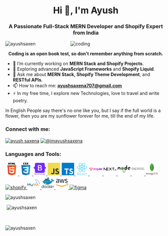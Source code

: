 <h1 align="center">Hi 👋, I'm Ayush</h1>
<h3 align="center">A Passionate Full-Stack MERN Developer and Shopify Expert from India</h3>
<img align="right" alt="coding" width="300" src="https://cdn.dribbble.com/users/1162077/screenshots/4702278/developer_dribbble.gif">

<p align="left"> <img src="https://komarev.com/ghpvc/?username=ayushsaxen&label=Profile%20views&color=0e75b6&style=flat" alt="ayushsaxen" /> </p>

<!-- Add your custom line here -->
<p align="center"><strong>Coding is an open book test, so don't remember anything from scratch.</strong></p>

- 🔭 I’m currently working on **MERN Stack and Shopify Projects**.
- 🌱 Exploring advanced **JavaScript Frameworks** and **Shopify Liquid**.
- 💬 Ask me about **MERN Stack, Shopify Theme Development**, and **RESTful APIs**.
- 📫 How to reach me: **ayushsaxena707@gmail.com**
- ⚡ In my free time, I explore new Technologies, love to travel and write poetry.

<p align="left">
 In English People say there's no one like you, but I say if the full world is a flower, then you are my sunflower forever for me, till the end of my life.
</p>

<h3 align="left">Connect with me:</h3>
<p align="left">
<a href="https://linkedin.com/in/Ayush Saxena" target="blank"><img align="center" src="https://raw.githubusercontent.com/rahuldkjain/github-profile-readme-generator/master/src/images/icons/Social/linked-in-alt.svg" alt="ayush saxena" height="30" width="40" /></a>
<a href="https://instagram.com/@imayushsaxena" target="blank"><img align="center" src="https://raw.githubusercontent.com/rahuldkjain/github-profile-readme-generator/master/src/images/icons/Social/instagram.svg" alt="@imayushsaxena" height="30" width="40" /></a>
</p>

<h3 align="left">Languages and Tools:</h3>
<p align="left">
<a href="https://www.w3.org/html/" target="_blank" rel="noreferrer"> <img src="https://raw.githubusercontent.com/devicons/devicon/master/icons/html5/html5-original-wordmark.svg" alt="html5" width="40" height="40"/> </a> 
<a href="https://www.w3schools.com/css/" target="_blank" rel="noreferrer"> <img src="https://raw.githubusercontent.com/devicons/devicon/master/icons/css3/css3-original-wordmark.svg" alt="css3" width="40" height="40"/> </a>
<a href="https://getbootstrap.com" target="_blank" rel="noreferrer"> <img src="https://raw.githubusercontent.com/devicons/devicon/master/icons/bootstrap/bootstrap-plain-wordmark.svg" alt="bootstrap" width="40" height="40"/> </a>
<a href="https://developer.mozilla.org/en-US/docs/Web/JavaScript" target="_blank" rel="noreferrer"> <img src="https://raw.githubusercontent.com/devicons/devicon/master/icons/javascript/javascript-original.svg" alt="javascript" width="40" height="40"/> </a> 
<a href="https://www.typescriptlang.org/" target="_blank" rel="noreferrer"> <img src="https://raw.githubusercontent.com/devicons/devicon/master/icons/typescript/typescript-original.svg" alt="typescript" width="40" height="40"/> </a>
<a href="https://reactjs.org/" target="_blank" rel="noreferrer"> <img src="https://raw.githubusercontent.com/devicons/devicon/master/icons/react/react-original-wordmark.svg" alt="react" width="40" height="40"/> </a>
<a href="https://angular.io" target="_blank" rel="noreferrer"> <img src="https://raw.githubusercontent.com/devicons/devicon/master/icons/angular/angular-original-wordmark.svg" alt="angular" width="40" height="40"/> </a> 
<a href="https://nextjs.org" target="_blank" rel="noreferrer"> <img src="https://raw.githubusercontent.com/devicons/devicon/master/icons/nextjs/nextjs-original-wordmark.svg" alt="nextjs" width="40" height="40"/> </a>
<a href="https://nodejs.org" target="_blank" rel="noreferrer"> <img src="https://raw.githubusercontent.com/devicons/devicon/master/icons/nodejs/nodejs-original-wordmark.svg" alt="nodejs" width="40" height="40"/> </a> 
<a href="https://expressjs.com" target="_blank" rel="noreferrer"> <img src="https://raw.githubusercontent.com/devicons/devicon/master/icons/express/express-original-wordmark.svg" alt="express" width="40" height="40"/> </a> 
<a href="https://www.mongodb.com/" target="_blank" rel="noreferrer"> <img src="https://raw.githubusercontent.com/devicons/devicon/master/icons/mongodb/mongodb-original-wordmark.svg" alt="mongodb" width="40" height="40"/> </a>
<a href="https://shopify.dev/" target="_blank" rel="noreferrer"> <img src="https://raw.githubusercontent.com/devicons/devicon/master/icons/shopify/shopify-original-wordmark.svg" alt="shopify" width="40" height="40"/> </a>
<a href="https://www.mysql.com/" target="_blank" rel="noreferrer"> <img src="https://raw.githubusercontent.com/devicons/devicon/master/icons/mysql/mysql-original-wordmark.svg" alt="mysql" width="40" height="40"/> </a> 
<a href="https://www.docker.com/" target="_blank" rel="noreferrer"> <img src="https://raw.githubusercontent.com/devicons/devicon/master/icons/docker/docker-original-wordmark.svg" alt="docker" width="40" height="40"/> </a>
<a href="https://aws.amazon.com/" target="_blank" rel="noreferrer"> <img src="https://raw.githubusercontent.com/devicons/devicon/master/icons/amazonwebservices/amazonwebservices-original-wordmark.svg" alt="aws" width="40" height="40"/> </a> 
<a href="https://www.figma.com/" target="_blank" rel="noreferrer"> <img src="https://www.vectorlogo.zone/logos/figma/figma-icon.svg" alt="figma" width="40" height="40"/> </a> 
</p>

<p><img align="left" src="https://github-readme-stats.vercel.app/api/top-langs?username=ayushsaxen&show_icons=true&locale=en&layout=compact" alt="ayushsaxen" /></p>
<br>
<p>&nbsp;<img align="center" src="https://github-readme-stats.vercel.app/api?username=ayushsaxen&show_icons=true&locale=en" alt="ayushsaxen" /></p>
<br>
<p><img align="center" src="https://github-readme-streak-stats.herokuapp.com/?user=ayushsaxen&" alt="ayushsaxen" /></p>
